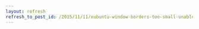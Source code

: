 ```yaml
---
layout: refresh
refresh_to_post_id: /2015/11/11/xubuntu-window-borders-too-small-unable-to-resize-windows-in-xubuntu-14-04
---
```

